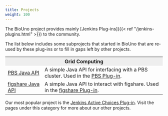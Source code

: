 ```yaml
---
title: Projects
weight: 100
---
```


The BioUno project provides mainly [Jenkins Plug-ins]({{< ref "/jenkins-plugins.html" >}}) to the 
community.

The list below includes some subprojects that started in BioUno that are re-used by these plug-ins 
or to fill in gaps left by other projects.

<table class="pure-table pure-table-bordered" style='width: 100%'>
	<tbody>
		<tr>
			<th colspan="2" style="background-color: #EEEEEE">Grid Computing</th>
		</tr>
		<tr>
			<td><a href="https://github.com/biouno/pbs-java-api" title="PBS Java API">PBS Java API</a></td>
			<td>A simple Java API for interfacing with a PBS cluster. Used in the <a href="https://github.com/biouno/pbs-plugin">PBS Plug-in</a>.</td>
		</tr>
		<tr>
			<td><a href="https://github.com/biouno/figshare-java-api" title="figshare Java API">figshare Java API</a></td>
			<td>A simple Java API to interact with figshare. Used in the <a href="https://github.com/biouno/figshare-plugin">figshare Plug-in</a>.</td>
		</tr>
	</tbody>
</table>

Our most popular project is the [Jenkins Active Choices Plug-in](https://github.com/jenkinsci/active-choices-plugin).
Visit the pages under this category for more about our other projects.
